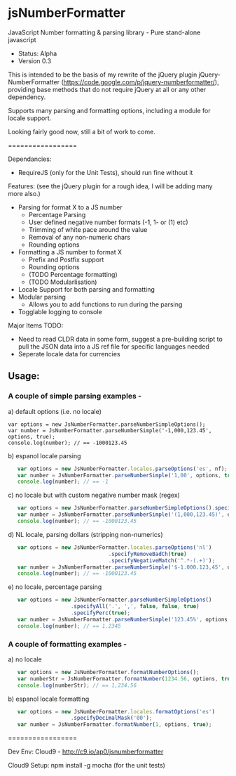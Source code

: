 jsNumberFormatter
=================

JavaScript Number formatting &amp; parsing library - Pure stand-alone javascript

+ Status: Alpha
+ Version 0.3

This is intended to be the basis of my rewrite of the jQuery plugin jQuery-NumberFormatter (https://code.google.com/p/jquery-numberformatter/), providing base methods that do not require jQuery at all or any other dependency.

Supports many parsing and formatting options, including a module for locale support.

Looking fairly good now, still a bit of work to come.

=================

Dependancies:
+ RequireJS (only for the Unit Tests), should run fine without it

Features: (see the jQuery plugin for a rough idea, I will be adding many more also.)

+ Parsing for format X to a JS number
  + Percentage Parsing
  + User defined negative number formats (-1, 1- or (1) etc)
  + Trimming of white pace around the value
  + Removal of any non-numeric chars
  + Rounding options
+ Formatting a JS number to format X
  + Prefix and Postfix support
  + Rounding options
  - (TODO Percentage formatting)
  - (TODO Modularlisation)
+ Locale Support for both parsing and formatting
+ Modular parsing
  + Allows you to add functions to run during the parsing
+ Togglable logging to console

Major Items TODO:

- Need to read CLDR data in some form, suggest a pre-building script to pull the JSON data into a JS ref file for specific languages needed
- Seperate locale data for currencies

## Usage:

### A couple of simple parsing examples -

a) default options (i.e. no locale)
```
var options = new JsNumberFormatter.parseNumberSimpleOptions(); 
var number = JsNumberFormatter.parseNumberSimple('-1,000,123.45', options, true);
console.log(number); // == -1000123.45
```

b) espanol locale parsing
```javascript
   var options = new JsNumberFormatter.locales.parseOptions('es', nf);
   var number = JsNumberFormatter.parseNumberSimple('1,00', options, true);
   console.log(number); // == -1
```

c) no locale but with custom negative number mask (regex)
```javascript
   var options = new JsNumberFormatter.parseNumberSimpleOptions().specifyAll('.', ',', false, false, false, '^\\(([^\\)]+)\\)$');
   var number = JsNumberFormatter.parseNumberSimple('(1,000,123.45)', options, true);
   console.log(number); // == -1000123.45
```

d) NL locale, parsing dollars (stripping non-numerics)
```javascript
   var options = new JsNumberFormatter.locales.parseOptions('nl')
                                .specifyRemoveBadCh(true)
                                .specifyNegativeMatch('^.*-(.+)');
   var number = JsNumberFormatter.parseNumberSimple('$-1.000.123,45', options, true);
   console.log(number); // == -1000123.45
```

e) no locale, percentage parsing
```javascript
   var options = new JsNumberFormatter.parseNumberSimpleOptions()
                    .specifyAll('.', ',', false, false, true)
                    .specifyPerc(true);
   var number = JsNumberFormatter.parseNumberSimple('123.45%', options, true);
   console.log(number); // == 1.2345
```

### A couple of formatting examples -

a)  no locale
```javascript
   var options = new JsNumberFormatter.formatNumberOptions();
   var numberStr = JsNumberFormatter.formatNumber(1234.56, options, true);
   console.log(numberStr); // == 1,234.56
```

b) espanol locale formatting
```javascript
   var options = new JsNumberFormatter.locales.formatOptions('es')
                    .specifyDecimalMask('00');
   var number = JsNumberFormatter.formatNumber(1, options, true);
```

=================

Dev Env:
Cloud9 - http://c9.io/ap0/jsnumberformatter

Cloud9 Setup:
npm install -g mocha
(for the unit tests)